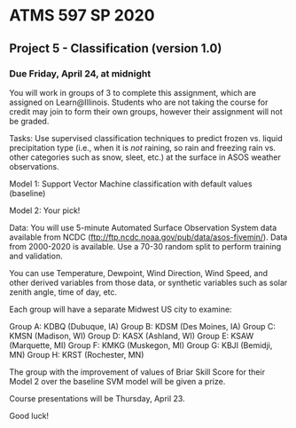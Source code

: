 # ATMS 597 SP 2020
## Project 5 - Classification (version 1.0)

### Due Friday, April 24, at midnight

You will work in groups of 3 to complete this assignment, which are assigned on Learn@Illinois. Students who are not taking the course for credit may join to form their own groups, however their assignment will not be graded.

Tasks: Use supervised classification techniques to predict frozen vs. liquid precipitation type (i.e., when it is *not* raining, so rain and freezing rain vs. other categories such as snow, sleet, etc.) at the surface in ASOS weather observations.

Model 1: Support Vector Machine classification with default values (baseline)

Model 2: Your pick!

Data: You will use 5-minute Automated Surface Observation System data available from NCDC (ftp://ftp.ncdc.noaa.gov/pub/data/asos-fivemin/).  Data from 2000-2020 is available.  Use a 70-30 random split to perform training and validation.

You can use Temperature, Dewpoint, Wind Direction, Wind Speed, and other derived variables from those data, or synthetic variables such as solar zenith angle, time of day, etc.

Each group will have a separate Midwest US city to examine:

Group A: KDBQ (Dubuque, IA)
Group B: KDSM (Des Moines, IA)
Group C: KMSN (Madison, WI)
Group D: KASX (Ashland, WI)
Group E: KSAW (Marquette, MI)
Group F: KMKG (Muskegon, MI)
Group G: KBJI (Bemidji, MN)
Group H: KRST (Rochester, MN)

The group with the improvement of values of Briar Skill Score for their Model 2 over the baseline SVM model will be given a prize.

Course presentations will be Thursday, April 23.

Good luck!
